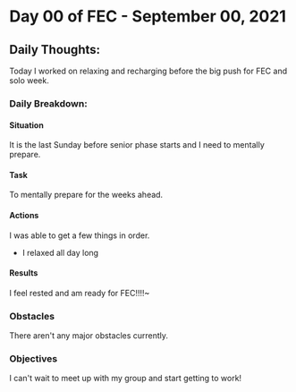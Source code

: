 # Day 00 of FEC - September 00, 2021

## Daily Thoughts:

Today I worked on relaxing and recharging before the big push for FEC and solo week.

### Daily Breakdown:

#### Situation

It is the last Sunday before senior phase starts and I need to mentally prepare.

#### Task

To mentally prepare for the weeks ahead.

#### Actions

I was able to get a few things in order.

- I relaxed all day long

#### Results

I feel rested and am ready for FEC!!!!~

### Obstacles

There aren't any major obstacles currently.

### Objectives

I can't wait to meet up with my group and start getting to work!